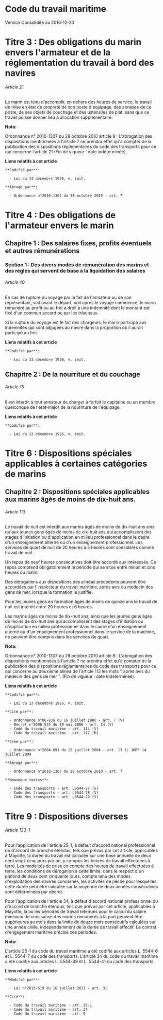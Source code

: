 # Code du travail maritime  
Version Consolidée au 2016-12-20

# Titre 3 : Des obligations du marin envers l'armateur et de la réglementation du travail à bord des navires

###### Article 21

Le marin est tenu d'accomplir, en dehors des heures de service, le travail de mise en état de propreté de son poste
d'équipage, des annexes de ce poste, de ses objets de couchage et des ustensiles de plat, sans que ce travail puisse donner
lieu à allocation supplémentaire.

**Nota:**

Ordonnance n° 2010-1307 du 28 octobre 2010 article 9 : L'abrogation des dispositions mentionnées à l'article 7 ne prendra
effet qu'à compter de la publication des dispositions réglementaires du code des transports pour ce qui concerne l'article 21
(Fin de vigueur : date indéterminée).

**Liens relatifs à cet article**

	**Codifié par**:

	  - Loi du 13 décembre 1926, v. init.

	**Abrogé par**:

	  - Ordonnance n°2010-1307 du 28 octobre 2010 - art. 7


# Titre 4 : Des obligations de l'armateur envers le marin

## Chapitre 1 : Des salaires fixes, profits éventuels et autres rémunérations

### Section 1 : Des divers modes de rémunération des marins et des règles qui servent de base à la liquidation des salaires

###### Article 40

En cas de rupture du voyage par le fait de l'armateur ou de son représentant, soit avant le départ, soit après le voyage
commencé, le marin rémunéré au profit ou au fret a droit à une indemnité dont le montant est fixé d'un commun accord ou par
les tribunaux. 

Si la rupture du voyage est le fait des chargeurs, le marin participe aux indemnités qui sont adjugées au navire dans la
proportion où il aurait participé au fret.

**Liens relatifs à cet article**

	**Codifié par**:

	  - Loi du 13 décembre 1926, v. init.


## Chapitre 2 : De la nourriture et du couchage

###### Article 75

Il est interdit à tout armateur de charger à forfait le capitaine ou un membre quelconque de l'état-major de la nourriture de
l'équipage.

**Liens relatifs à cet article**

	**Codifié par**:

	  - Loi du 13 décembre 1926, v. init.


# Titre 6 : Dispositions spéciales applicables à certaines catégories de marins

## Chapitre 2 : Dispositions spéciales applicables aux marins âgés de moins de dix-huit ans.

###### Article 113

Le travail de nuit est interdit aux marins âgés de moins de dix-huit ans ainsi qu'aux jeunes gens âgés de moins de dix-huit
ans qui accomplissent des stages d'initiation ou d'application en milieu professionnel dans le cadre d'un enseignement
alterné ou d'un enseignement professionnel. Les services de quart de nuit de 20 heures à 5 heures sont considérés comme
travail de nuit.

Un repos de neuf heures consécutives doit être accordé aux intéressés. Ce repos comprend obligatoirement la période qui se
situe entre minuit et cinq heures du matin.

Des dérogations aux dispositions des alinéas précédents peuvent être accordées par l'inspecteur du travail maritime, après
avis du médecin des gens de mer, lorsque la formation le justifie.

Pour les jeunes gens en formation âgés de moins de quinze ans le travail de nuit est interdit entre 20 heures et 6 heures.

Les marins âgés de moins de dix-huit ans, ainsi que les jeunes gens âgés de moins de dix-huit ans qui accomplissent des
stages d'initiation ou d'application en milieu professionnel dans le cadre d'un enseignement alterné ou d'un enseignement
professionnel dans le service de la machine, ne peuvent être compris dans les services de quart.

**Nota:**

Ordonnance n° 2010-1307 du 28 octobre 2010 article 9 : L'abrogation des dispositions mentionnées à l'article 7 ne prendra
effet qu'à compter de la publication des dispositions réglementaires du code des transports pour ce qui concerne au deuxième
alinéa de l'article 113 les mots " après avis du médecin des gens de mer ". (Fin de vigueur : date indéterminée).

**Liens relatifs à cet article**

	**Codifié par**:

	  - Loi du 13 décembre 1926, v. init.

	**Cité par**:

	  - Ordonnance n°86-836 du 16 juillet 1986 - art. 7 (V)
	  - Décret n°2006-534 du 10 mai 2006 - art. 14 (V)
	  - Code du travail maritime - art. 114 (V)
	  - Code du travail maritime - art. 117 (M)

	**Créé par**:

	  - Ordonnance n°2004-691 du 12 juillet 2004 - art. 13 () JORF 14 juillet 2004

	**Abrogé par**:

	  - Ordonnance n°2010-1307 du 28 octobre 2010 - art. 7

	**Nouveaux textes**:

	  - Code des transports - art. L5544-27 (V)
	  - Code des transports - art. L5544-28 (V)
	  - Code des transports - art. L5544-29 (V)


# Titre 9 : Dispositions diverses

###### Article 133-1

Pour l'application de l'article 25-1, à défaut d'accord national professionnel ou d'accord de branche étendus, tels que
prévus par cet article, applicables à Mayotte, la durée du travail est calculée sur une base annuelle de deux cent vingt-cinq
jours par an, y compris les heures de travail effectuées à terre. Les modalités de prise en compte des heures de travail
effectuées à terre, les conditions de dérogation à cette limite, dans le respect d'un plafond de deux cent cinquante jours,
compte tenu des modes d'exploitation des navires concernés, les activités de pêche pour lesquelles cette durée peut être
calculée sur la moyenne de deux années consécutives sont déterminées par décret. 

Pour l'application de l'article 34, à défaut d'accord national professionnel ou d'accord de branche étendus, tels que prévus
par cet article, applicables à Mayotte, la ou les périodes de travail retenues pour le calcul du salaire minimum de
croissance des marins rémunérés à la part peuvent être supérieures au mois dans la limite de douze mois consécutifs calculées
sur une année civile, indépendamment de la durée de travail effectif. Le contrat d'engagement maritime précise ces périodes.

**Nota:**

L'article 25-1 du code du travail maritime a été codifié aux articles L. 5544-6 et L. 5544-7 du code des transports.
L'article 34 du code du travail maritime a été codifié aux articles L. 5544-39 et L. 5544-41 du code des transports.

**Liens relatifs à cet article**

	**Modifié par**:

	  - Loi n°2013-619 du 16 juillet 2013 - art. 31

	**Cite**:

	  - Code du travail maritime - art. 25-1
	  - Code du travail maritime - art. 34
	  - Code du travail maritime - art. 9


